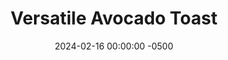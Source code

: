 ---
layout: post
title:  "Versatile Avocado Toast"
date:   2024-02-16 00:00:00 -0500
categories:
- Recipes
- Breakfast
permalink: /recipes/avocado-toast
image: /assets/Food/Breakfast/Avocado Toast/toast.jpg
ing: toast-ing
facts: toast-facts
Prep: 5
Rest: 
Cook: 5
Source1: 
Source2: 
Description: Avocados were on sale at my grocery store, so now I'm officially a hipster. This avocado toast is simple, healthy, and can be topped with different vegetables such as tomatoes or roasted peppers to make it even better. It comes together in the time it takes to toast the bread, and will leave you full and feeling great
Instructions: 
- In a toaster or air fryer, toast your bread to your liking<br><br>

- Meanwhile, in a medium bowl, mash your avocado until decently smooth (a little bit of chunks is okay). Pour in lemon, season, and mix<br><br>

- Spread the avocado on your toast, and optionally add some toppings. Good ideas are tomatoes, scrambled eggs, pickled onions, or roasted peppers. Be creative with it!
---